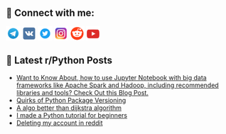 ## 🔎 Connect with me:
[<img src="https://github.com/bullbesh/bullbesh/blob/main/images/Telegram.png" width="32" height="32" />](https://t.me/bullbesh)
[<img src="https://github.com/bullbesh/bullbesh/blob/main/images/VK.png" width="32" height="32" />](https://vk.com/bullbesh)
[<img src="https://github.com/bullbesh/bullbesh/blob/main/images/Twitter.png" width="32" height="32" />](https://twitter.com/bullbesh1)
[<img src="https://github.com/bullbesh/bullbesh/blob/main/images/Instagram.png" width="32" height="32" />](https://www.instagram.com/bullbesh)
[<img src="https://github.com/bullbesh/bullbesh/blob/main/images/Reddit.png" width="32" height="32" />](https://www.reddit.com/user/bullbesh)
[<img src="https://github.com/bullbesh/bullbesh/blob/main/images/YouTube.png" width="32" height="32" />](https://www.youtube.com/channel/UCtfjRs6uzgq5mfm8S06WTcg)

## 📕 Latest r/Python Posts
<!-- BLOG-POST-LIST:START -->
- [Want to Know About, how to use Jupyter Notebook with big data frameworks like Apache Spark and Hadoop, including recommended libraries and tools? Check Out this Blog Post.](https://www.reddit.com/r/Python/comments/15h7au5/want_to_know_about_how_to_use_jupyter_notebook/)
- [Quirks of Python Package Versioning](https://www.reddit.com/r/Python/comments/15h76rh/quirks_of_python_package_versioning/)
- [A algo better than dijkstra algorithm](https://www.reddit.com/r/Python/comments/15h6s8h/a_algo_better_than_dijkstra_algorithm/)
- [I made a Python tutorial for beginners](https://www.reddit.com/r/Python/comments/15h5lcj/i_made_a_python_tutorial_for_beginners/)
- [Deleting my account in reddit](https://www.reddit.com/r/Python/comments/15h53o0/deleting_my_account_in_reddit/)
<!-- BLOG-POST-LIST:END -->
